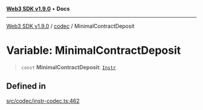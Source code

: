[**Web3 SDK v1.9.0**](../../../README.md) • **Docs**

***

[Web3 SDK v1.9.0](../../../globals.md) / [codec](../README.md) / MinimalContractDeposit

# Variable: MinimalContractDeposit

> `const` **MinimalContractDeposit**: [`Instr`](../type-aliases/Instr.md)

## Defined in

[src/codec/instr-codec.ts:462](https://github.com/Mystic-Nayy/alephium-web3/blob/c1afd789a197ce5fe21f08c2965942090157c33d/packages/web3/src/codec/instr-codec.ts#L462)
